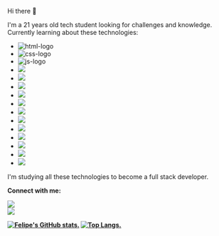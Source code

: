 Hi there 👋

I'm a 21 years old tech student looking for challenges and knowledge. Currently learning about these technologies:

- <img src="https://img.shields.io/badge/HTML5-E34F26?style=for-the-badge&logo=html5&logoColor=white" alt="html-logo"> 
- <img src="https://img.shields.io/badge/CSS3-1572B6?style=for-the-badge&logo=css3&logoColor=white" alt="css-logo">
- <img src="https://img.shields.io/badge/JavaScript-F7DF1E?style=for-the-badge&logo=javascript&logoColor=black" alt="js-logo">
- <img src="https://img.shields.io/badge/node.js-6DA55F?style=for-the-badge&logo=node.js&logoColor=white">
- <img src="https://img.shields.io/badge/react-%2320232a.svg?style=for-the-badge&logo=react&logoColor=%2361DAFB">
- <img src="https://img.shields.io/badge/postgres-%23316192.svg?style=for-the-badge&logo=postgresql&logoColor=white">
- <img src="https://img.shields.io/badge/MongoDB-%234ea94b.svg?style=for-the-badge&logo=mongodb&logoColor=white">
- <img src="https://img.shields.io/badge/express.js-%23404d59.svg?style=for-the-badge&logo=express&logoColor=%2361DAFB">
- <img src="https://img.shields.io/badge/Insomnia-black?style=for-the-badge&logo=insomnia&logoColor=5849BE">
- <img src="https://img.shields.io/badge/NPM-%23CB3837.svg?style=for-the-badge&logo=npm&logoColor=white">
- <img src="https://img.shields.io/badge/yarn-%232C8EBB.svg?style=for-the-badge&logo=yarn&logoColor=white">
- <img src="https://img.shields.io/badge/NODEMON-%23323330.svg?style=for-the-badge&logo=nodemon&logoColor=%BBDEAD">
- <img src="https://img.shields.io/badge/Sequelize-52B0E7?style=for-the-badge&logo=Sequelize&logoColor=white">
- <img src="https://img.shields.io/badge/docker-%230db7ed.svg?style=for-the-badge&logo=docker&logoColor=white">
- <img src="https://img.shields.io/badge/git-%23F05033.svg?style=for-the-badge&logo=git&logoColor=white">

I'm studying all these technologies to become a full stack developer. 

<b> Connect with me: <b> <br>
  <p>
  <a href="https://www.instagram.com/_.siqueiraaa/">
  <img src="https://img.shields.io/badge/Instagram-E4405F?style=for-the-badge&logo=instagram&logoColor=white" /> </a> 
  <br>
  <a href="https://www.linkedin.com/in/felipesiqueiralima/">
  <img src="https://img.shields.io/badge/LinkedIn-0077B5?style=for-the-badge&logo=linkedin&logoColor=white" /> </a>
  </p>

[![Felipe's GitHub stats](https://github-readme-stats.vercel.app/api?username=siqueirafelipe).](https://github.com/anuraghazara/github-readme-stats)
[![Top Langs](https://github-readme-stats.vercel.app/api/top-langs/?username=siqueirafelipe).](https://github.com/anuraghazara/github-readme-stats)
